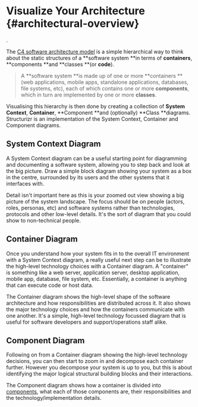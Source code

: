 # Visualize Your Architecture {#architectural-overview}

.

The  [C4 software architecture model](https://structurizr.com/help/c4) is a simple hierarchical way to think about the static structures of a **software system **in terms of **containers**, **components **and **classes **\(or **code**\).

> A **software system **is made up of one or more **containers **\(web applications, mobile apps, standalone applications, databases, file systems, etc\), each of which contains one or more **components**, which in turn are implemented by one or more **classes**.

Visualising this hierarchy is then done by creating a collection of **System Context**, **Container**, **Component **and \(optionally\) **Class **diagrams. Structurizr is an implementation of the System Context, Container and Component diagrams.

## System Context Diagram

A System Context diagram can be a useful starting point for diagramming and documenting a software system, allowing you to step back and look at the big picture. Draw a simple block diagram showing your system as a box in the centre, surrounded by its users and the other systems that it interfaces with.

Detail isn't important here as this is your zoomed out view showing a big picture of the system landscape. The focus should be on people \(actors, roles, personas, etc\) and software systems rather than technologies, protocols and other low-level details. It's the sort of diagram that you could show to non-technical people.

## Container Diagram

Once you understand how your system fits in to the overall IT environment with a System Context diagram, a really useful next step can be to illustrate the high-level technology choices with a Container diagram. A "container" is something like a web server, application server, desktop application, mobile app, database, file system, etc. Essentially, a container is anything that can execute code or host data.

The Container diagram shows the high-level shape of the software architecture and how responsibilities are distributed across it. It also shows the major technology choices and how the containers communicate with one another. It's a simple, high-level technology focussed diagram that is useful for software developers and support/operations staff alike.

## Component Diagram

Following on from a Container diagram showing the high-level technology decisions, you can then start to zoom in and decompose each container further. However you decompose your system is up to you, but this is about identifying the major logical structural building blocks and their interactions.

The Component diagram shows how a container is divided into [components](https://structurizr.com/help/components-vs-classes), what each of those components are, their responsibilities and the technology/implementation details.

